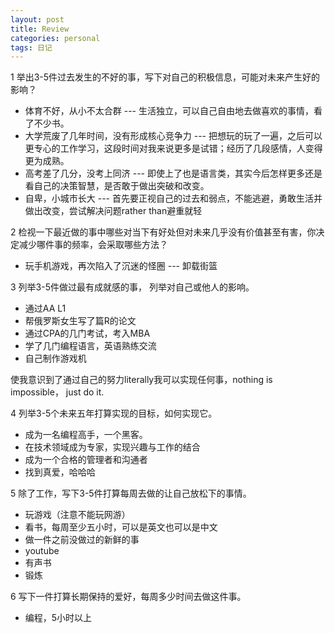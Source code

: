 ```yaml
---
layout: post
title: Review
categories: personal
tags: 日记
---
```


1  举出3-5件过去发生的不好的事，写下对自己的积极信息，可能对未来产生好的影响？

  * 体育不好，从小不太合群   --- 生活独立，可以自己自由地去做喜欢的事情，看了不少书。
  * 大学荒废了几年时间，没有形成核心竞争力  ---  把想玩的玩了一遍，之后可以更专心的工作学习，这段时间对我来说更多是试错；经历了几段感情，人变得更为成熟。
  * 高考差了几分，没考上同济 --- 即使上了也是语言类，其实今后怎样更多还是看自己的决策智慧，是否敢于做出突破和改变。
  * 自卑，小城市长大 --- 首先要正视自己的过去和弱点，不能逃避，勇敢生活并做出改变，尝试解决问题rather than避重就轻

2  检视一下最近做的事中哪些对当下有好处但对未来几乎没有价值甚至有害，你决定减少哪件事的频率，会采取哪些方法？

  * 玩手机游戏，再次陷入了沉迷的怪圈 --- 卸载街篮


3  列举3-5件做过最有成就感的事， 列举对自己或他人的影响。

  * 通过AA L1
  * 帮俄罗斯女生写了篇R的论文
  * 通过CPA的几门考试，考入MBA
  * 学了几门编程语言，英语熟练交流
  * 自己制作游戏机

使我意识到了通过自己的努力literally我可以实现任何事，nothing is impossible， just do it.

4  列举3-5个未来五年打算实现的目标，如何实现它。
  * 成为一名编程高手，一个黑客。
  * 在技术领域成为专家，实现兴趣与工作的结合
  * 成为一个合格的管理者和沟通者
  * 找到真爱，哈哈哈

5  除了工作，写下3-5件打算每周去做的让自己放松下的事情。
  * 玩游戏（注意不能玩网游）
  * 看书，每周至少五小时，可以是英文也可以是中文
  * 做一件之前没做过的新鲜的事
  * youtube
  * 有声书
  * 锻炼

6 写下一件打算长期保持的爱好，每周多少时间去做这件事。
  * 编程，5小时以上
